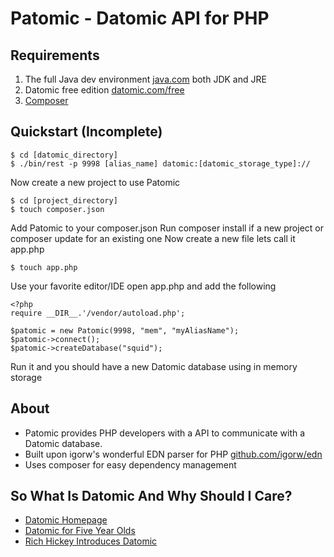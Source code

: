 Patomic - Datomic API for PHP
==================================

Requirements
-----------
1. The full Java dev environment [java.com](http://www.java.com) both JDK and JRE
2. Datomic free edition [datomic.com/free](http://downloads.datomic.com/free.html)
3. [Composer](http://getcomposer.org/)

Quickstart (Incomplete)
-----------------------

```
$ cd [datomic_directory]
$ ./bin/rest -p 9998 [alias_name] datomic:[datomic_storage_type]://
```
Now create a new project to use Patomic

```
$ cd [project_directory]
$ touch composer.json
```

Add Patomic to your composer.json
Run composer install if a new project or composer update for an existing one
Now create a new file lets call it app.php

```
$ touch app.php
```

Use your favorite editor/IDE open app.php and add the following

```
<?php
require __DIR__.'/vendor/autoload.php';

$patomic = new Patomic(9998, "mem", "myAliasName");
$patomic->connect();
$patomic->createDatabase("squid");
```

Run it and you should have a new Datomic database using in memory storage

About
-----
- Patomic provides PHP developers with a API to communicate with a Datomic database.
- Built upon igorw's wonderful EDN parser for PHP [github.com/igorw/edn](https://github.com/igorw/edn)
- Uses composer for easy dependency management

So What Is Datomic And Why Should I Care?
-----------------------------------------
- [Datomic Homepage](http://www.datomic.com)
- [Datomic for Five Year Olds](http://www.flyingmachinestudios.com/programming/datomic-for-five-year-olds/)
- [Rich Hickey Introduces Datomic](http://www.youtube.com/watch?v=RKcqYZZ9RDY)
